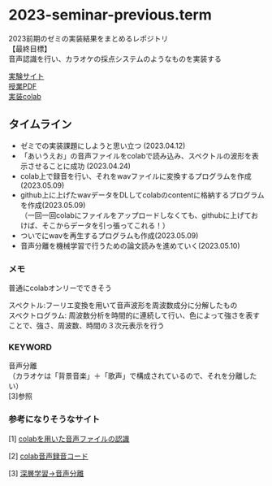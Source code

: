 # 2023-seminar-previous.term
2023前期のゼミの実装結果をまとめるレポジトリ<br>
【最終目標】<br>
音声認識を行い、カラオケの採点システムのようなものを実装する

[実験サイト](http://www.sap.ist.i.kyoto-u.ac.jp/members/inoue/le4-audio/)  <br>
[授業PDF](https://drive.google.com/file/d/1kUTLW88KxTm--3_VQFFObd-vioAEgRci/view)  <br>
[実装colab](https://colab.research.google.com/drive/1npe5XEhCqQaWDQRtWXWtYRGTwpfrGlK-?usp=sharing)



## タイムライン

- ゼミでの実装課題にしようと思い立つ (2023.04.12)
- 「あいうえお」の音声ファイルをcolabで読み込み、スペクトルの波形を表示させることに成功 (2023.04.24)  <br>
- colab上で録音を行い、それをwavファイルに変換するプログラムを作成(2023.05.09)<br>
- github上に上げたwavデータをDLしてcolabのcontentに格納するプログラムを作成(2023.05.09)<br>
（一回一回colabにファイルをアップロードしなくても、githubに上げておけば、そこからデータを引っ張ってこれる！）
- ついでにwavを再生するプログラムも作成(2023.05.09)
- 音声分離を機械学習で行うための論文読みを進めていく(2023.05.10)

### メモ 

普通にcolabオンリーでできそう  <br>

スペクトル:フーリエ変換を用いて音声波形を周波数成分に分解したもの   <br>
スペクトログラム: 周波数分析を時間的に連続して行い、色によって強さを表すことで、強さ、周波数、時間の３次元表示を行う


### KEYWORD
音声分離<br>
（カラオケは「背景音楽」＋「歌声」で構成されているので、それを分離したい）<br>
[3]参照


### 参考になりそうなサイト

[1] [colabを用いた音声ファイルの認識](https://zenn.dev/tam_tam/articles/d59250ecf25628)  <br>

[2] [colab音声録音コード](https://gist.github.com/tam17aki/8bfa2a42dab0061ee2641aed32dd1d30) <br>

[3] [深層学習→音声分離](https://olaris.jp/poststag/PPrQHWLo)
